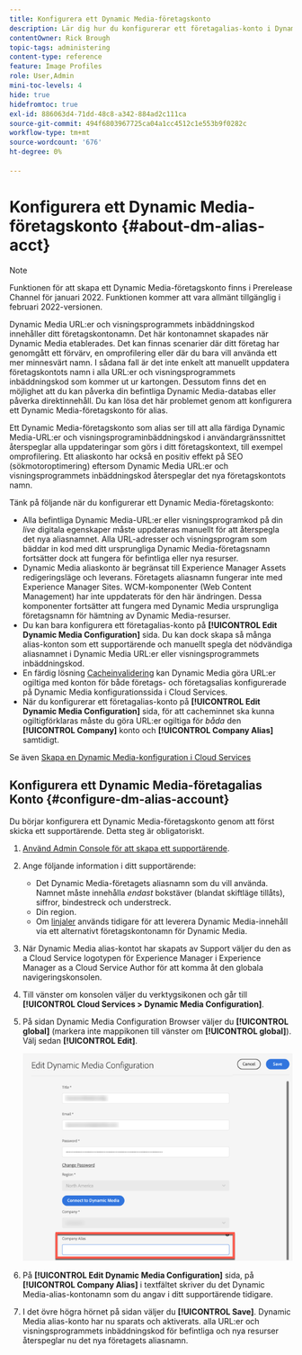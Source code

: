 ```yaml
---
title: Konfigurera ett Dynamic Media-företagskonto
description: Lär dig hur du konfigurerar ett företagalias-konto i Dynamic Media.
contentOwner: Rick Brough
topic-tags: administering
content-type: reference
feature: Image Profiles
role: User,Admin
mini-toc-levels: 4
hide: true
hidefromtoc: true
exl-id: 886063d4-71dd-48c8-a342-884ad2c111ca
source-git-commit: 494f6803967725ca04a1cc4512c1e553b9f0282c
workflow-type: tm+mt
source-wordcount: '676'
ht-degree: 0%

---
```


# Konfigurera ett Dynamic Media-företagskonto {#about-dm-alias-acct}

>[!NOTE]
>
>Funktionen för att skapa ett Dynamic Media-företagskonto finns i Prerelease Channel för januari 2022. Funktionen kommer att vara allmänt tillgänglig i februari 2022-versionen.

Dynamic Media URL:er och visningsprogrammets inbäddningskod innehåller ditt företagskontonamn. Det här kontonamnet skapades när Dynamic Media etablerades. Det kan finnas scenarier där ditt företag har genomgått ett förvärv, en omprofilering eller där du bara vill använda ett mer minnesvärt namn. I sådana fall är det inte enkelt att manuellt uppdatera företagskontots namn i alla URL:er och visningsprogrammets inbäddningskod som kommer ut ur kartongen. Dessutom finns det en möjlighet att du kan påverka din befintliga Dynamic Media-databas eller påverka direktinnehåll. Du kan lösa det här problemet genom att konfigurera ett Dynamic Media-företagskonto för alias.

Ett Dynamic Media-företagskonto som alias ser till att alla färdiga Dynamic Media-URL:er och visningsprograminbäddningskod i användargränssnittet återspeglar alla uppdateringar som görs i ditt företagskontext, till exempel omprofilering. Ett aliaskonto har också en positiv effekt på SEO (sökmotoroptimering) eftersom Dynamic Media URL:er och visningsprogrammets inbäddningskod återspeglar det nya företagskontots namn.

Tänk på följande när du konfigurerar ett Dynamic Media-företagskonto:

* Alla befintliga Dynamic Media-URL:er eller visningsprogramkod på din *live* digitala egenskaper måste uppdateras manuellt för att återspegla det nya aliasnamnet. Alla URL-adresser och visningsprogram som bäddar in kod med ditt ursprungliga Dynamic Media-företagsnamn fortsätter dock att fungera för befintliga eller nya resurser.
* Dynamic Media aliaskonto är begränsat till Experience Manager Assets redigeringsläge och leverans. Företagets aliasnamn fungerar inte med Experience Manager Sites. WCM-komponenter (Web Content Management) har inte uppdaterats för den här ändringen. Dessa komponenter fortsätter att fungera med Dynamic Media ursprungliga företagsnamn för hämtning av Dynamic Media-resurser.
* Du kan bara konfigurera ett företagalias-konto på **[!UICONTROL Edit Dynamic Media Configuration]** sida. Du kan dock skapa så många alias-konton som ett supportärende och manuellt spegla det nödvändiga aliasnamnet i Dynamic Media URL:er eller visningsprogrammets inbäddningskod.
* En färdig lösning [Cacheinvalidering](/help/assets/dynamic-media/invalidate-cdn-cache-dynamic-media.md) kan Dynamic Media göra URL:er ogiltiga med konton för både företags- och företagsalias konfigurerade på Dynamic Media konfigurationssida i Cloud Services.
* När du konfigurerar ett företagalias-konto på **[!UICONTROL Edit Dynamic Media Configuration]** sida, för att cacheminnet ska kunna ogiltigförklaras måste du göra URL:er ogiltiga för *båda* den **[!UICONTROL Company]** konto och **[!UICONTROL Company Alias]** samtidigt.

Se även [Skapa en Dynamic Media-konfiguration i Cloud Services](/help/assets/dynamic-media/config-dm.md#configuring-dynamic-media-cloud-services)

## Konfigurera ett Dynamic Media-företagalias Konto {#configure-dm-alias-account}

Du börjar konfigurera ett Dynamic Media-företagskonto genom att först skicka ett supportärende. Detta steg är obligatoriskt.

1. [Använd Admin Console för att skapa ett supportärende](https://helpx.adobe.com/enterprise/using/support-for-experience-cloud.html).
1. Ange följande information i ditt supportärende:

   * Det Dynamic Media-företagets aliasnamn som du vill använda. Namnet måste innehålla *endast* bokstäver (blandat skiftläge tillåts), siffror, bindestreck och understreck.
   * Din region.
   * Om [linjaler](/help/assets/dynamic-media/using-rulesets-to-transform-urls.md) används tidigare för att leverera Dynamic Media-innehåll via ett alternativt företagskontonamn för Dynamic Media.

1. När Dynamic Media alias-kontot har skapats av Support väljer du den as a Cloud Service logotypen för Experience Manager i Experience Manager as a Cloud Service Author för att komma åt den globala navigeringskonsolen.
1. Till vänster om konsolen väljer du verktygsikonen och går till **[!UICONTROL Cloud Services > Dynamic Media Configuration]**.
1. På sidan Dynamic Media Configuration Browser väljer du **[!UICONTROL global]** (markera inte mappikonen till vänster om **[!UICONTROL global]**). Välj sedan **[!UICONTROL Edit]**.

   ![Textfältet Dynamic Media Company Alias](/help/assets/assets-dm/dm-company-alias.png)

1. På **[!UICONTROL Edit Dynamic Media Configuration]** sida, på **[!UICONTROL Company Alias]** i textfältet skriver du det Dynamic Media-alias-kontonamn som du angav i ditt supportärende tidigare.
1. I det övre högra hörnet på sidan väljer du **[!UICONTROL Save]**.
Dynamic Media alias-konto har nu sparats och aktiverats. alla URL:er och visningsprogrammets inbäddningskod för befintliga och nya resurser återspeglar nu det nya företagets aliasnamn.